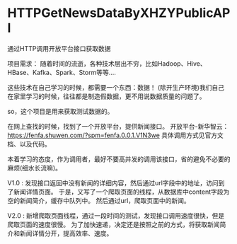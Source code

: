 # HTTPGetNewsDataByXHZYPublicAPI
通过HTTP调用开放平台接口获取数据

项目需求：
随着时间的流逝，各种技术层出不穷，比如Hadoop、Hive、HBase、Kafka、Spark、Storm等等....

这些技术在自己学习的时候，都需要一个东西：数据！
(除开生产环境)我们自己在家里学习的时候，往往都是制造假数据，更不用说数据质量的问题了。


so，这个项目是用来获取测试数据的。

在网上查找的时候，找到了一个开放平台，提供新闻接口。
开放平台-新华智云：https://fenfa.shuwen.com/?spm=fenfa.0.0.1.V1N3we
具体调用方式见官方文档、以及代码。

本着学习的态度，作为调用者，最好不要高并发的调用该接口，省的避免不必要的麻烦(细水长流嘛)。

V1.0 :
    发现接口返回中没有新闻的详细内容，然后通过url字段中的地址，访问到了新闻详情页面。
    于是，又写了一个爬取页面的线程，从数据库中content字段为空的新闻简介，缓存中队列中。
    然后通过url，爬取页面中的新闻。

V2.0 :
    新增爬取页面线程，通过一段时间的测试，发现接口调用速度很快，但是爬取页面的速度很慢。
    为了加快速递，决定还是按照之前的方式，将获取新闻简介和新闻详情分开，提高效率、速度。
